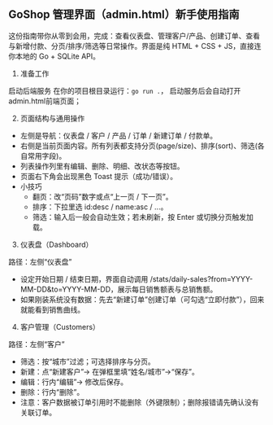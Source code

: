 ## GoShop 管理界面（admin.html）新手使用指南

这份指南带你从零到会用，完成：查看仪表盘、管理客户/产品、创建订单、查看与新增付款、分页/排序/筛选等日常操作。界面是纯 HTML + CSS + JS，直接连你本地的 Go + SQLite API。

1. 准备工作

启动后端服务
在你的项目根目录运行：`go run .`， 启动服务后会自动打开admin.html前端页面；

2. 页面结构与通用操作
- 左侧是导航：仪表盘 / 客户 / 产品 / 订单 / 新建订单 / 付款单。
- 右侧是当前页面内容。所有列表都支持分页(page/size)、排序(sort)、筛选(各自常用字段)。
- 列表操作列里有编辑、删除、明细、改状态等按钮。
- 页面右下角会出现黑色 Toast 提示（成功/错误）。
- 小技巧
  - 翻页：改“页码”数字或点“上一页 / 下一页”。
  - 排序：下拉里选 id:desc / name:asc / ...。
  - 筛选：输入后一般会自动生效；若未刷新，按 Enter 或切换分页触发加载。

3. 仪表盘（Dashboard）

路径：左侧“仪表盘”
- 设定开始日期 / 结束日期，界面自动调用 /stats/daily-sales?from=YYYY-MM-DD&to=YYYY-MM-DD，展示每日销售额表与总销售额。
- 如果刚装系统没有数据：先去“新建订单”创建订单（可勾选“立即付款”），回来就能看到销售曲线。

4. 客户管理（Customers）

路径：左侧“客户”
- 筛选：按“城市”过滤；可选择排序与分页。
- 新建：点“新建客户”→ 在弹框里填“姓名/城市”→“保存”。
- 编辑：行内“编辑”→ 修改后保存。
- 删除：行内“删除”。
- 注意：客户数据被订单引用时不能删除（外键限制）；删除报错请先确认没有关联订单。
